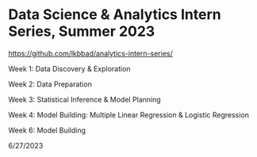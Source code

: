# Data Science & Analytics Intern Series, Summer 2023

https://github.com/lkbbad/analytics-intern-series/

Week 1: Data Discovery & Exploration 

Week 2: Data Preparation

Week 3: Statistical Inference & Model Planning

Week 4: Model Building: Multiple Linear Regression & Logistic Regression

Week 6: Model Building

6/27/2023
